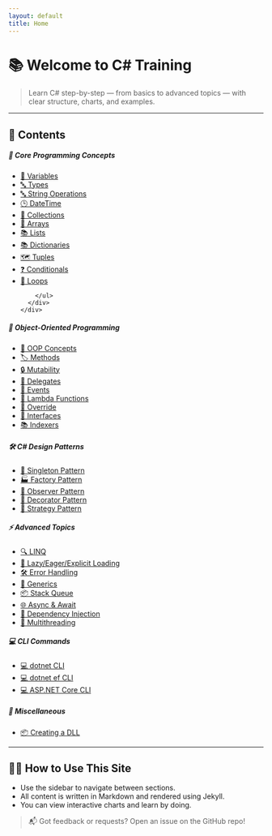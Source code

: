 ```yaml
---
layout: default
title: Home
---
```


# 📚 Welcome to C# Training

> Learn C# step-by-step — from basics to advanced topics — with clear structure, charts, and examples.

---

## 📖 Contents

<div class="row row-cols-1 row-cols-md-2 row-cols-lg-3 g-4">

  <!-- Core Programming Concepts -->
  <div class="col">
    <div class="card h-100 border-0 shadow-sm">
      <div class="card-body">
        <h5 class="card-title">🧠 Core Programming Concepts</h5>
        <ul class="list-unstyled mb-0">
          <li><a class="nav-link p-0" href="{{ site.baseurl }}/Variables">🔢 Variables</a></li>
          <li><a class="nav-link p-0" href="{{ site.baseurl }}/Types">🔤 Types</a></li>
          <li><a class="nav-link p-0" href="{{ site.baseurl }}/Strings">🔤 String Operations</a></li>
          <li><a class="nav-link p-0" href="{{ site.baseurl }}/DateTime">🕒 DateTime</a></li>
          <li><a class="nav-link p-0" href="{{ site.baseurl }}/Collections">🧺 Collections</a></li>
          <li><a class="nav-link p-0" href="{{ site.baseurl }}/Arrays">🧱 Arrays</a></li>
          <li><a class="nav-link p-0" href="{{ site.baseurl }}/Lists">📚 Lists</a></li>
          <li><a class="nav-link p-0" href="{{ site.baseurl }}/Dictionaries">📚 Dictionaries</a></li>
          <li><a class="nav-link p-0" href="{{ site.baseurl }}/Tuples">🗺️ Tuples</a></li>
          <li><a class="nav-link p-0" href="{{ site.baseurl }}/Conditionals">❓ Conditionals</a></li>
          <li><a class="nav-link p-0" href="{{ site.baseurl }}/Loops">🔄 Loops</a></li>

        </ul>
      </div>
    </div>
  </div>

  <!-- Object-Oriented Programming -->
  <div class="col">
    <div class="card h-100 border-0 shadow-sm">
      <div class="card-body">
        <h5 class="card-title">🧠 Object-Oriented Programming</h5>
        <ul class="list-unstyled mb-0">
          <li><a class="nav-link p-0" href="{{ site.baseurl }}/Object-Oriented-Programming">🔑 OOP Concepts</a></li>
          <li><a class="nav-link p-0" href="{{ site.baseurl }}/Methods">🏷️ Methods</a></li>
          <li><a class="nav-link p-0" href="{{ site.baseurl }}/Mutability">🔒 Mutability</a></li>
          <li><a class="nav-link p-0" href="{{ site.baseurl }}/Delegates">🧠 Delegates</a></li>
          <li><a class="nav-link p-0" href="{{ site.baseurl }}/Events">📢 Events</a></li>
          <li><a class="nav-link p-0" href="{{ site.baseurl }}/Lambda-Functions">🧠 Lambda Functions</a></li>
          <li><a class="nav-link p-0" href="{{ site.baseurl }}/Override">📘 Override</a></li>
          <li><a class="nav-link p-0" href="{{ site.baseurl }}/Interfaces">📘 Interfaces</a></li>
          <li><a class="nav-link p-0" href="{{ site.baseurl }}/Indexers">📚 Indexers</a></li>
        </ul>
      </div>
    </div>
  </div>

  <!-- Design Patterns -->
  <div class="col">
    <div class="card h-100 border-0 shadow-sm">
      <div class="card-body">
        <h5 class="card-title">🛠️ C# Design Patterns</h5>
        <ul class="list-unstyled mb-0">
          <li><a class="nav-link p-0" href="{{ site.baseurl }}/Singleton-Pattern">🔑 Singleton Pattern</a></li>
          <li><a class="nav-link p-0" href="{{ site.baseurl }}/Factory-Pattern">🏭 Factory Pattern</a></li>
          <li><a class="nav-link p-0" href="{{ site.baseurl }}/Observer-Pattern">👀 Observer Pattern</a></li>
          <li><a class="nav-link p-0" href="{{ site.baseurl }}/Decorator-Pattern">🎨 Decorator Pattern</a></li>
          <li><a class="nav-link p-0" href="{{ site.baseurl }}/Strategy-Pattern">🧠 Strategy Pattern</a></li>
        </ul>
      </div>
    </div>
  </div>

  <!-- Advanced Topics -->
  <div class="col">
    <div class="card h-100 border-0 shadow-sm">
      <div class="card-body">
        <h5 class="card-title">⚡ Advanced Topics</h5>
        <ul class="list-unstyled mb-0">
          <li><a class="nav-link p-0" href="{{ site.baseurl }}/LINQ">🔍 LINQ</a></li>
          <li><a class="nav-link p-0" href="{{ site.baseurl }}/Lazy-Eager-Explicit-Loading">🔄 Lazy/Eager/Explicit Loading</a></li>
          <li><a class="nav-link p-0" href="{{ site.baseurl }}/Error-Handling">🛠 Error Handling</a></li>
          <li><a class="nav-link p-0" href="{{ site.baseurl }}/Generics">🧠 Generics</a></li>
          <li><a class="nav-link p-0" href="{{ site.baseurl }}/Stack-Queue">📦 Stack Queue</a></li>
          <li><a class="nav-link p-0" href="{{ site.baseurl }}/Async-Await">🌐 Async & Await</a></li>
          <li><a class="nav-link p-0" href="{{ site.baseurl }}/Dependency-Injection">🔧 Dependency Injection</a></li>
          <li><a class="nav-link p-0" href="{{ site.baseurl }}/Multithreading">🧵 Multithreading</a></li>
        </ul>
      </div>
    </div>
  </div>

  <!-- CLI Commands -->
  <div class="col">
    <div class="card h-100 border-0 shadow-sm">
      <div class="card-body">
        <h5 class="card-title">💻 CLI Commands</h5>
        <ul class="list-unstyled mb-0">
          <li><a class="nav-link p-0" href="{{ site.baseurl }}/CLI-Commands">💻 dotnet CLI</a></li>
          <li><a class="nav-link p-0" href="{{ site.baseurl }}/CLI-Commands-dotnet-ef">💻 dotnet ef CLI</a></li>
          <li><a class="nav-link p-0" href="{{ site.baseurl }}/CLI-Commands-ASP-NET-Core">💻 ASP.NET Core CLI</a></li>
        </ul>
      </div>
    </div>
  </div>

  <!-- Miscellaneous -->
  <div class="col">
    <div class="card h-100 border-0 shadow-sm">
      <div class="card-body">
        <h5 class="card-title">🧩 Miscellaneous</h5>
        <ul class="list-unstyled mb-0">
          <li><a class="nav-link p-0" href="{{ site.baseurl }}/Creating-a-DLL">📦 Creating a DLL</a></li>
        </ul>
      </div>
    </div>
  </div>

</div>


---

## 👨‍💻 How to Use This Site

- Use the sidebar to navigate between sections.
- All content is written in Markdown and rendered using Jekyll.
- You can view interactive charts and learn by doing.

> 📬 Got feedback or requests? Open an issue on the GitHub repo!
